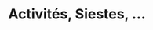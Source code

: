 ---
title: Activités, Siestes, ...
image: ../../static/images/cards/icon-profil-kid.png
imageAlt: Test
description: Les informations pertinentes notées en deux gestes dans l’application. Priorité aux enfants, nos interfaces sont intuitives et la saisie ne vous prend pas plus de dix minutes par jour.
---